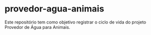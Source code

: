 # provedor-agua-animais
Este repositório tem como objetivo registrar o ciclo de vida do projeto Provedor de Água para Animais.
